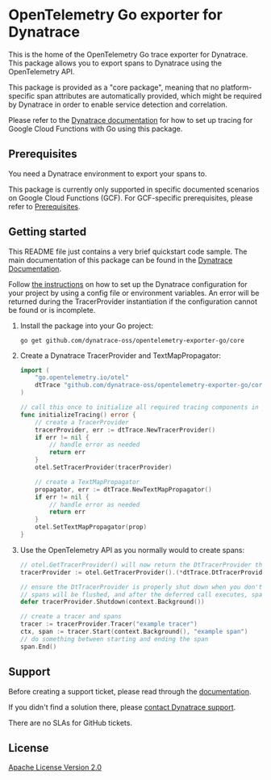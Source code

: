 # OpenTelemetry Go exporter for Dynatrace

This is the home of the OpenTelemetry Go trace exporter for Dynatrace. This package allows you to export spans to Dynatrace
using the OpenTelemetry API.

This package is provided as a "core package", meaning that no platform-specific span attributes are automatically
provided, which might be required by Dynatrace in order to enable service detection and correlation.

Please refer to the [Dynatrace documentation](https://www.dynatrace.com/support/help/setup-and-configuration/setup-on-cloud-platforms/google-cloud-platform/opentelemetry-integration/opentelemetry-on-gcf-go) for how to set up tracing for Google Cloud Functions with Go using this package.

## Prerequisites

You need a Dynatrace environment to export your spans to.

This package is currently only supported in specific documented scenarios on Google Cloud Functions (GCF). For GCF-specific prerequisites, please refer to [Prerequisites](https://www.dynatrace.com/support/help/setup-and-configuration/setup-on-cloud-platforms/google-cloud-platform/opentelemetry-integration/opentelemetry-on-gcf-go#prerequisites).

## Getting started

This README file just contains a very brief quickstart code sample. The main documentation of this package can be found in the [Dynatrace Documentation](https://www.dynatrace.com/support/help/setup-and-configuration/setup-on-cloud-platforms/google-cloud-platform/opentelemetry-integration/opentelemetry-on-gcf-go).

Follow [the instructions](https://www.dynatrace.com/support/help/setup-and-configuration/setup-on-cloud-platforms/google-cloud-platform/opentelemetry-integration/opentelemetry-on-gcf#choose-config-method) on how to set up the Dynatrace configuration for your project by using a config file or environment variables. An error will be returned during the TracerProvider instantiation if the configuration cannot be found or is incomplete.

1. Install the package into your Go project:
    ```shell
    go get github.com/dynatrace-oss/opentelemetry-exporter-go/core
    ```
2. Create a Dynatrace TracerProvider and TextMapPropagator:
    ```go
    import (
        "go.opentelemetry.io/otel"
        dtTrace "github.com/dynatrace-oss/opentelemetry-exporter-go/core/trace"
    )

    // call this once to initialize all required tracing components in your program
    func initializeTracing() error {
        // create a TracerProvider
        tracerProvider, err := dtTrace.NewTracerProvider()
        if err != nil {
            // handle error as needed
            return err
        }
        otel.SetTracerProvider(tracerProvider)

        // create a TextMapPropagator
        propagator, err := dtTrace.NewTextMapPropagator()
        if err != nil {
            // handle error as needed
            return err
        }
        otel.SetTextMapPropagator(prop)
    }
    ```
3. Use the OpenTelemetry API as you normally would to create spans:
    ```go
    // otel.GetTracerProvider() will now return the DtTracerProvider that was created previously, it is safe to type-assert.
    tracerProvider := otel.GetTracerProvider().(*dtTrace.DtTracerProvider)
   
    // ensure the DtTracerProvider is properly shut down when you don't need it anymore.
    // spans will be flushed, and after the deferred call executes, spans will no longer be processed or exported (even if started before)
    defer tracerProvider.Shutdown(context.Background())

    // create a tracer and spans
    tracer := tracerProvider.Tracer("example tracer")
    ctx, span := tracer.Start(context.Background(), "example span")
    // do something between starting and ending the span
    span.End()
    ```

## Support

Before creating a support ticket, please read through the [documentation](https://www.dynatrace.com/support/help/setup-and-configuration/setup-on-cloud-platforms/google-cloud-platform/opentelemetry-integration/opentelemetry-on-gcf-go).

If you didn't find a solution there,
please [contact Dynatrace support](https://www.dynatrace.com/support/contact-support/).

There are no SLAs for GitHub tickets.

## License

[Apache License Version 2.0](LICENSE)

